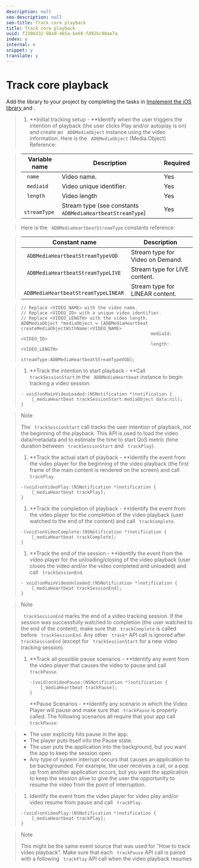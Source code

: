 ```yaml
---
description: null
seo-description: null
seo-title: Track core playback
title: Track core playback
uuid: f230bd32-98a9-465a-be68-fd92bc98ae7a
index: y
internal: n
snippet: y
translate: y
---
```


# Track core playback

Add the library to your project by completing the tasks in [ Implement the iOS library ](c_vhl_imp-lib-ios.md#concept_A72BFE683F4A4A3397FD0C71E955DF07) and [](../../../c_vhl_stand-implement/c_vhl_ios-2.0_titlepage/c_vhl_feature-ios/t_vhl_set-up-vid-track-feat_ios.md). 

>1. **Initial tracking setup - **Identify when the user triggers the intention of playback (the user clicks Play and/or autoplay is on) and create an ` ADBMediaObject` instance using the video information.
>   Here is the ` ADBMediaObject` (Media Object) Reference: 

>   |  Variable name  | Description  | Required  |
>   |---|---|---|
>   |  ` name`  | Video name.  | Yes  |
>   |  ` mediaid`  | Video unique identifier.  | Yes  |
>   |  ` length`  | Video length  | Yes  |
>   |  ` streamType`  | Stream type (see constants ` ADBMediaHeartbeatStreamType`)  | Yes  |

>   Here is the ` ADBMediaHeartbeatStreamType` constants reference: 

>   |  Constant name  | Description  |
>   |---|---|
>   |  ` ADBMediaHeartbeatStreamTypeVOD`  | Stream type for Video on Demand.  |
>   |  ` ADBMediaHeartbeatStreamTypeLIVE`  | Stream type for LIVE content.  |
>   |  ` ADBMediaHeartbeatStreamTypeLINEAR`  | Stream type for LINEAR content.  |

>
>   ```
>   // Replace <VIDEO_NAME> with the video name. 
>   // Replace <VIDEO_ID> with a unique video identifier. 
>   // Replace <VIDEO_LENGTH> with the video length. 
>   ADBMediaObject *mediaObject = [ADBMediaHeartbeat createMediaObjectWithName:<VIDEO_NAME> 
>                                                    mediaId:<VIDEO_ID>  
>                                                    length:<VIDEO_LENGTH>  
>                                                    streamType:ADBMediaHeartbeatStreamTypeVOD]; 
>   
>   ```

>
>1. **Track the intention to start playback - **Call ` trackSessionStart` in the ` ADBMediaHeartbeat` instance to begin tracking a video session:
>
>   ```
>   - void)onMainVideoLoaded:(NSNotification *)notification { 
>       [_mediaHeartbeat trackSessionStart:mediaObject data:nil]; 
>   } 
>   
>   ```

>   >[!NOTE]
>   >
>   >The ` trackSessionStart` call tracks the user intention of playback, not the beginning of the playback. This API is used to load the video data/metadata and to estimate the time to start QoS metric (time duration between ` trackSessionStart` and ` trackPlay`). 
>
>1. **Track the actual start of playback - **Identify the event from the video player for the beginning of the video playback (the first frame of the main content is rendered on the screen) and call ` trackPlay`.
>
>   ```
>   -(void)onVideoPlay:(NSNotification *)notification { 
>       [_mediaHeartbeat trackPlay]; 
>   }
>   ```
>
>1. **Track the completion of playback - **Identify the event from the video player for the completion of the video playback (user watched to the end of the content) and call ` trackComplete`.
>
>   ```
>   -(void)onVideoComplete:(NSNotification *)notification { 
>       [_mediaHeartbeat trackComplete]; 
>   }
>   ```
>
>1. **Track the end of the session - **Identify the event from the video player for the unloading/closing of the video playback (user closes the video and/or the video completed and unloaded) and call ` trackSessionEnd`.
>
>   ```
>   - void)onMainVideoUnloaded:(NSNotification *)notification { 
>       [_mediaHeartbeat trackSessionEnd]; 
>   }
>   ```

>   >[!NOTE]
>   >
>   >` trackSessionEnd` marks the end of a video tracking session. If the session was successfully watched to completion (the user watched to the end of the content), make sure that ` trackComplete` is called before ` trackSessionEnd`. Any other ` track*` API call is ignored after ` trackSessionEnd` (except for ` trackSessionStart` for a new video tracking session). 
>
>1. **Track all possible pause scenarios - **Identify any event from the video player that causes the video to pause and call ` trackPause`.
>    
>       ```
>       -(void)onVideoPause:(NSNotification *)notification { 
>           [_mediaHeartbeat trackPause]; 
>       }
>       ```
>       **Pause Scenarios - **Identify any scenario in which the Video Player will pause and make sure that ` trackPause` is properly called. The following scenarios all require that your app call ` trackPause`: 

>    
>    * The user explicitly hits pause in the app.
>    * The player puts itself into the Pause state.
>    * The user puts the application into the background, but you want the app to keep the session open.
>    * Any type of system interrupt occurs that causes an application to be backgrounded. For example, the user receives a call, or a pop up from another application occurs, but you want the application to keep the session alive to give the user the opportunity to resume the video from the point of interruption.

>    
>1. Identify the event from the video player for video play and/or video resume from pause and call ` trackPlay`.
>
>   ```
>   -(void)onVideoPlay:(NSNotification *)notification { 
>       [_mediaHeartbeat trackPlay]; 
>   } 
>   
>   ```

>   >[!NOTE]
>   >
>   >This might be the same event source that was used for "How to track video playback". Make sure that each ` trackPause` API call is paired with a following ` trackPlay` API call when the video playback resumes 
>
